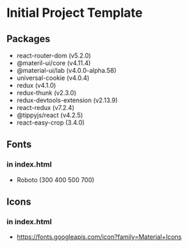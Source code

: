 # Initial Project Template

## Packages

- react-router-dom (v5.2.0)
- @materil-ui/core (v4.11.4)
- @material-ui/lab (v4.0.0-alpha.58)
- universal-cookie (v4.0.4)
- redux (v4.1.0)
- redux-thunk (v2.3.0)
- redux-devtools-extension (v2.13.9)
- react-redux (v7.2.4)
- @tippyjs/react (v4.2.5)
- react-easy-crop (3.4.0)

## Fonts

### in index.html

- Roboto (300 400 500 700)

## Icons

### in index.html

- https://fonts.googleapis.com/icon?family=Material+Icons
